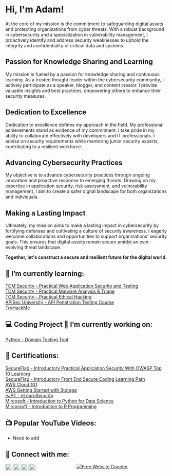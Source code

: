 <h1>Hi, I'm Adam! </h1>

At the core of my mission is the commitment to safeguarding digital assets and protecting organizations from cyber threats. With a robust background in cybersecurity and a specialization in vulnerability management, I proactively identify and address security weaknesses to uphold the integrity and confidentiality of critical data and systems.

## Passion for Knowledge Sharing and Learning

My mission is fueled by a passion for knowledge sharing and continuous learning. As a trusted thought leader within the cybersecurity community, I actively participate as a speaker, blogger, and content creator. I provide valuable insights and best practices, empowering others to enhance their security measures.

## Dedication to Excellence

Dedication to excellence defines my approach in the field. My professional achievements stand as evidence of my commitment. I take pride in my ability to collaborate effectively with developers and IT professionals. I advise on security requirements while mentoring junior security experts, contributing to a resilient workforce.

## Advancing Cybersecurity Practices

My objective is to advance cybersecurity practices through ongoing innovation and proactive response to emerging threats. Drawing on my expertise in application security, risk assessment, and vulnerability management, I aim to create a safer digital landscape for both organizations and individuals.

## Making a Lasting Impact

Ultimately, my mission aims to make a lasting impact in cybersecurity by fortifying defenses and cultivating a culture of security awareness. I eagerly welcome collaborations and opportunities to support organizations' security goals. This ensures that digital assets remain secure amidst an ever-evolving threat landscape.

**Together, let's construct a secure and resilient future for the digital world.**

<h2> 🌱 I’m currently learning:</h2>

[TCM Security - Practical Web Application Security and Testing](https://academy.tcm-sec.com/p/practical-web-application-security-and-testing)<br>
[TCM Security - Practical Malware Analysis & Triage](https://academy.tcm-sec.com/p/practical-malware-analysis-triage)<br>
[TCM Security - Practical Ethical Hacking](https://academy.tcm-sec.com/p/practical-ethical-hacking-the-complete-course)<br>
[APISec University - API Penetration Testing Course](https://www.apisecuniversity.com/courses/api-penetration-testing)<br>
[TryHackMe](https://tryhackme.com/p/APT6pack)<br>

<h2>💻 Coding Project 🔭 I’m currently working on:</h2>

[Python - Domain Testing Tool](https://github.com/Ap6pack/PythonProjects/tree/master/DomainTool)<br>

<h2>📄 Certifications:</h2>

[SecureFlag - Introductory Practical Application Security With OWASP Top 10 Learning](https://secureflag.owasp.org/s?c9a2b1bf-2393-46ca-af59-8da6f7328c4f)<br>
[SecureFlag - Introductory Front End Secure Coding Learning Path](https://secureflag.owasp.org/s?528842b2-623c-4c66-abdd-d1486549dac3)<br>
[AWS Cloud 101](https://www.credly.com/badges/4a9e4c4f-3f68-4402-b8a9-e2211c31e7cf)<br>
[AWS Getting Started with Storage](https://www.credly.com/badges/5f96f73f-1608-4a03-910b-b6b2e6226a76)<br>
[eJPT - eLearnSecurity](https://verified.elearnsecurity.com/certificates/0db1a6a5-575d-488e-9b68-6d11e82cf5be)<br>
[Mircosoft - Introduction to Python for Data Science](https://courses.edx.org/certificates/bf8e32e7b86a48b6a4a0f423eaca02f2)<br>
[Mircorsoft - Introduction to R Programming](https://s3.amazonaws.com/verify.edx.org/downloads/d06ee39f58f64644bd46452e34b96a30/Certificate.pdf)<br>

<h2>📺 Popular YouTube Videos:</h2>

- Need to add

<h2> 🤳 Connect with me:</h2>

[<img align="left" alt="Ap6pack | LinkedIn" width="22px" src="https://cdn.jsdelivr.net/npm/simple-icons@v8/icons/linkedin.svg" />][linkedin]
[<img align="left" alt="Ap6pack | Medium" width="22px" src="https://cdn.jsdelivr.net/npm/simple-icons@v8/icons/medium.svg" />][medium]
[<img align="left" alt="Ap6pack | TryHackMer" width="22px" src="https://cdn.jsdelivr.net/npm/simple-icons@v8/icons/tryhackme.svg" />][tryhackme]
[<img align="left" alt="Ap6pack | Instagram" width="22px" src="https://cdn.jsdelivr.net/npm/simple-icons@v8/icons/instagram.svg" />][instagram]

[linkedin]: https://linkedin.com/in/Adam-Heaton/
[medium]: https://medium.com/@heaton.adam79/
[tryhackme]: https://tryhackme.com/p/APT6pack/
[instagram]: https://www.instagram.com/InovateSecurity/

<!--
**Ap6pack/Ap6pack** is a ✨ _special_ ✨ repository because its `README.md` (this file) appears on your GitHub profile.

Here are some ideas to get you started:

- 👨‍💻 Cybersecurity Projects...
- 🔭 I’m currently working on ...
- 🌱 I’m currently learning ...
- 👯 I’m looking to collaborate on ...
- 🤔 I’m looking for help with ...
- 💬 Ask me about ...
- 📫 How to reach me: ...
- 😄 Pronouns: ...
- ⚡ Fun fact: ...
-->
<div align='center'><a href='https://www.websitecounterfree.com'><img src='https://www.websitecounterfree.com/c.php?d=9&id=36234&s=1' border='0' alt='Free Website Counter'></a></div>

